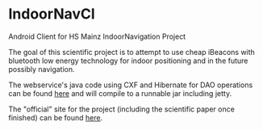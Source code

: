 # IndoorNavCl
Android Client for HS Mainz IndoorNavigation Project

The goal of this scientific project is to attempt to use cheap iBeacons with 
bluetooth low energy technology for indoor positioning and in the future possibly navigation.



The webservice's java code using CXF and Hibernate for DAO operations can be found 
<a href="https://github.com/KekSfabrik/IndoorNavSrv">here</a> and will compile to a runnable jar including jetty.

The "official" site for the project (including the scientific paper once finished) can be found 
<a href="http://i3mainz.hs-mainz.de/de/studentenprojekt/indoor-positionsbestimmung-mit-hilfe-von-ibeacons">here</a>.
